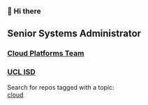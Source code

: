 ### 👋 Hi there

## Senior Systems Administrator
### [Cloud Platforms Team](https://github.com/orgs/ucl-isd/teams/isd-cloud-platforms-team)
### [UCL ISD](https://github.com/ucl-isd)

<!--
Test webpages:\
https://ccaabrw.github.io
-->

Search for repos tagged with a topic:\
[cloud](https://github.com/search?q=org%3Aucl-isd+topic%3Acloud&type=Repositories)


<!--
**ccaabrw/ccaabrw** is a ✨ _special_ ✨ repository because its `README.md` (this file) appears on your GitHub profile.

Here are some ideas to get you started:

- 🔭 I’m currently working on ...
- 🌱 I’m currently learning ...
- 👯 I’m looking to collaborate on ...
- 🤔 I’m looking for help with ...
- 💬 Ask me about ...
- 📫 How to reach me: ...
- 😄 Pronouns: ...
- ⚡ Fun fact: ...
-->
